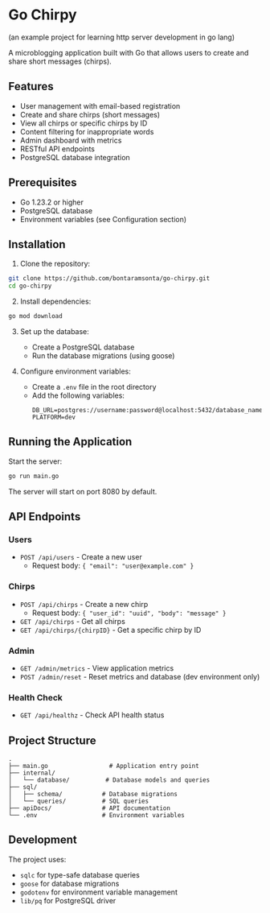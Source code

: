 # Go Chirpy

(an example project for learning http server development in go lang)

A microblogging application built with Go that allows users to create and share short messages (chirps).

## Features

- User management with email-based registration
- Create and share chirps (short messages)
- View all chirps or specific chirps by ID
- Content filtering for inappropriate words
- Admin dashboard with metrics
- RESTful API endpoints
- PostgreSQL database integration

## Prerequisites

- Go 1.23.2 or higher
- PostgreSQL database
- Environment variables (see Configuration section)

## Installation

1. Clone the repository:
```bash
git clone https://github.com/bontaramsonta/go-chirpy.git
cd go-chirpy
```

2. Install dependencies:
```bash
go mod download
```

3. Set up the database:
   - Create a PostgreSQL database
   - Run the database migrations (using goose)

4. Configure environment variables:
   - Create a `.env` file in the root directory
   - Add the following variables:
     ```
     DB_URL=postgres://username:password@localhost:5432/database_name
     PLATFORM=dev
     ```

## Running the Application

Start the server:
```bash
go run main.go
```

The server will start on port 8080 by default.

## API Endpoints

### Users
- `POST /api/users` - Create a new user
  - Request body: `{ "email": "user@example.com" }`

### Chirps
- `POST /api/chirps` - Create a new chirp
  - Request body: `{ "user_id": "uuid", "body": "message" }`
- `GET /api/chirps` - Get all chirps
- `GET /api/chirps/{chirpID}` - Get a specific chirp by ID

### Admin
- `GET /admin/metrics` - View application metrics
- `POST /admin/reset` - Reset metrics and database (dev environment only)

### Health Check
- `GET /api/healthz` - Check API health status

## Project Structure

```
.
├── main.go                 # Application entry point
├── internal/
│   └── database/          # Database models and queries
├── sql/
│   ├── schema/           # Database migrations
│   └── queries/          # SQL queries
├── apiDocs/              # API documentation
└── .env                  # Environment variables
```

## Development

The project uses:
- `sqlc` for type-safe database queries
- `goose` for database migrations
- `godotenv` for environment variable management
- `lib/pq` for PostgreSQL driver
